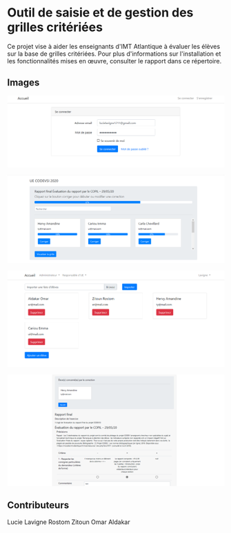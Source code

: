 # Outil de saisie et de gestion des grilles critériées

Ce projet vise à aider les enseignants d'IMT Atlantique à évaluer les élèves sur la base de grilles critériées. Pour plus d'informations sur l'installation et les fonctionnalités mises en œuvre, consulter le rapport dans ce répertoire.

## Images
![Authentification](Authtentification.png)

![Gestion des corrections](rapport.png)

![Gestion des élèves](eleves.png)

![Rapport final](rapport_fila.png)


## Contributeurs

Lucie Lavigne
Rostom Zitoun
Omar Aldakar
